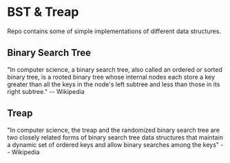 # BST & Treap

Repo contains some of simple implementations of different data structures.

## Binary Search Tree

"In computer science, a binary search tree, also called an ordered or sorted binary tree, is a rooted binary tree whose internal nodes each store a key greater than all the keys in the node's left subtree and less than those in its right subtree." -- Wikipedia

## Treap

"In computer science, the treap and the randomized binary search tree are two closely related forms of binary search tree data structures that maintain a dynamic set of ordered keys and allow binary searches among the keys" -- Wikipedia


